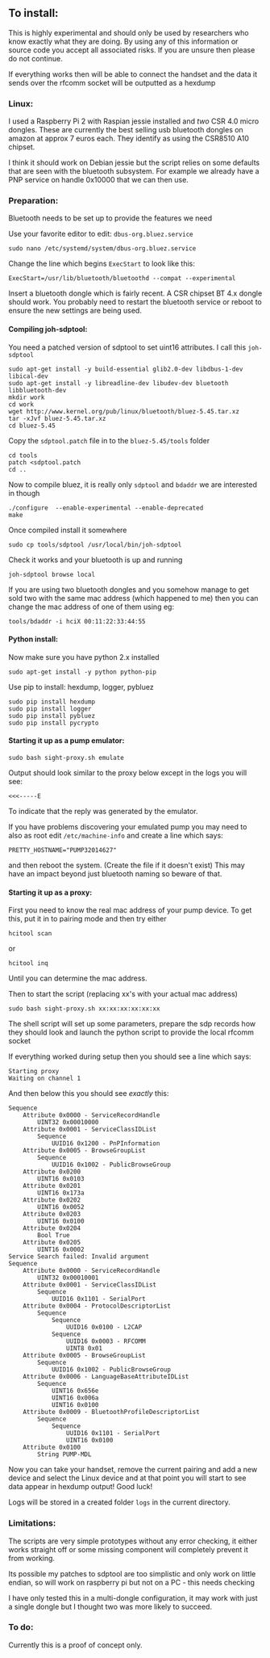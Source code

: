 ## To install:

This is highly experimental and should only be used by researchers who know exactly what they are doing. By using any of this information or source code you accept all associated risks. If you are unsure then please do not continue.

If everything works then will be able to connect the handset and the data it sends over the rfcomm socket will be outputted as a hexdump

### Linux:

I used a Raspberry Pi 2 with Raspian jessie installed and *two* CSR 4.0 micro dongles. These are currently the best selling usb bluetooth dongles on amazon at approx 7 euros each. They identify as using the CSR8510 A10 chipset.

I think it should work on Debian jessie but the script relies on some defaults that are seen with the bluetooth subsystem. For example we already have a PNP service on handle 0x10000 that we can then use.

### Preparation:

Bluetooth needs to be set up to provide the features we need

Use your favorite editor to edit: `dbus-org.bluez.service`

    sudo nano /etc/systemd/system/dbus-org.bluez.service

Change the line which begins `ExecStart` to look like this:

    ExecStart=/usr/lib/bluetooth/bluetoothd --compat --experimental

Insert a bluetooth dongle which is fairly recent. A CSR chipset BT 4.x dongle should work. You probably need to restart the bluetooth service or reboot to ensure the new settings are being used.

#### Compiling joh-sdptool:

You need a patched version of sdptool to set uint16 attributes. I call this `joh-sdptool`

    sudo apt-get install -y build-essential glib2.0-dev libdbus-1-dev libical-dev
    sudo apt-get install -y libreadline-dev libudev-dev bluetooth libbluetooth-dev
    mkdir work
    cd work
    wget http://www.kernel.org/pub/linux/bluetooth/bluez-5.45.tar.xz
    tar -xJvf bluez-5.45.tar.xz
    cd bluez-5.45

Copy the `sdptool.patch` file in to the `bluez-5.45/tools` folder

    cd tools
    patch <sdptool.patch
    cd ..

Now to compile bluez, it is really only `sdptool` and `bdaddr` we are interested in though

    ./configure  --enable-experimental --enable-deprecated
    make

Once compiled install it somewhere

    sudo cp tools/sdptool /usr/local/bin/joh-sdptool

Check it works and your bluetooth is up and running

    joh-sdptool browse local

If you are using two bluetooth dongles and you somehow manage to get sold two with the same mac address (which happened to me) then you can change the mac address of one of them using eg:

    tools/bdaddr -i hciX 00:11:22:33:44:55

#### Python install:

Now make sure you have python 2.x installed

    sudo apt-get install -y python python-pip

Use pip to install: hexdump, logger, pybluez

    sudo pip install hexdump
    sudo pip install logger
    sudo pip install pybluez
    sudo pip install pycrypto

#### Starting it up as a pump emulator:

    sudo bash sight-proxy.sh emulate

Output should look similar to the proxy below except in the logs you will see:

    <<<-----E

To indicate that the reply was generated by the emulator.

If you have problems discovering your emulated pump you may need to also as root edit `/etc/machine-info` and create a line which says:

    PRETTY_HOSTNAME="PUMP32014627"

and then reboot the system. (Create the file if it doesn't exist) This may have an impact beyond just bluetooth naming so beware of that.

#### Starting it up as a proxy:

First you need to know the real mac address of your pump device. To get this, put it in to pairing mode and then try either

    hcitool scan

or

    hcitool inq

Until you can determine the mac address.

Then to start the script (replacing xx's with your actual mac address)

    sudo bash sight-proxy.sh xx:xx:xx:xx:xx:xx

The shell script will set up some parameters, prepare the sdp records how they should look and launch the python script to provide the local rfcomm socket

If everything worked during setup then you should see a line which says:

    Starting proxy
    Waiting on channel 1

And then below this you should see *exactly* this:

```
Sequence
	Attribute 0x0000 - ServiceRecordHandle
		UINT32 0x00010000
	Attribute 0x0001 - ServiceClassIDList
		Sequence
			UUID16 0x1200 - PnPInformation
	Attribute 0x0005 - BrowseGroupList
		Sequence
			UUID16 0x1002 - PublicBrowseGroup
	Attribute 0x0200
		UINT16 0x0103
	Attribute 0x0201
		UINT16 0x173a
	Attribute 0x0202
		UINT16 0x0052
	Attribute 0x0203
		UINT16 0x0100
	Attribute 0x0204
		Bool True
	Attribute 0x0205
		UINT16 0x0002
Service Search failed: Invalid argument
Sequence
	Attribute 0x0000 - ServiceRecordHandle
		UINT32 0x00010001
	Attribute 0x0001 - ServiceClassIDList
		Sequence
			UUID16 0x1101 - SerialPort
	Attribute 0x0004 - ProtocolDescriptorList
		Sequence
			Sequence
				UUID16 0x0100 - L2CAP
			Sequence
				UUID16 0x0003 - RFCOMM
				UINT8 0x01
	Attribute 0x0005 - BrowseGroupList
		Sequence
			UUID16 0x1002 - PublicBrowseGroup
	Attribute 0x0006 - LanguageBaseAttributeIDList
		Sequence
			UINT16 0x656e
			UINT16 0x006a
			UINT16 0x0100
	Attribute 0x0009 - BluetoothProfileDescriptorList
		Sequence
			Sequence
				UUID16 0x1101 - SerialPort
				UINT16 0x0100
	Attribute 0x0100
		String PUMP-MDL

```

Now you can take your handset, remove the current pairing and add a new device and select the Linux device and at that point you will start to see data appear in hexdump output! Good luck!

Logs will be stored in a created folder `logs` in the current directory.

### Limitations:

The scripts are very simple prototypes without any error checking, it either works straight off or some missing component will completely prevent it from working.

Its possible my patches to sdptool are too simplistic and only work on little endian, so will work on raspberry pi but not on a PC - this needs checking

I have only tested this in a multi-dongle configuration, it may work with just a single dongle but I thought two was more likely to succeed.


### To do:

Currently this is a proof of concept only.







